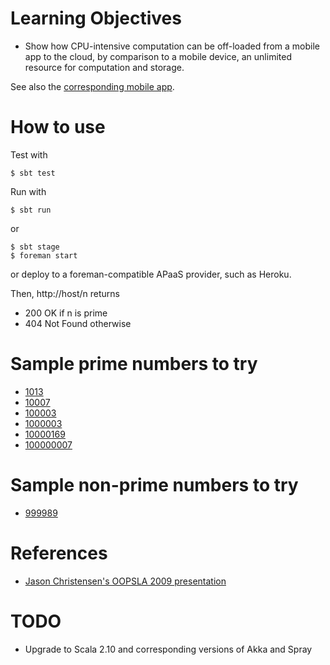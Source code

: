 # Learning Objectives

- Show how CPU-intensive computation can be off-loaded from a mobile app to
  the cloud, by comparison to a mobile device, an unlimited resource for
  computation and storage.

See also the
[corresponding mobile app](https://bitbucket.org/loyolachicagocs_plsystems/primenumbers-android-scala).

# How to use

Test with

    $ sbt test

Run with 

    $ sbt run
	
or

    $ sbt stage
	$ foreman start

or deploy to a foreman-compatible APaaS provider, such as Heroku.

Then, http://host/n returns

- 200 OK if n is prime
- 404 Not Found otherwise

# Sample prime numbers to try

- [1013](http://pervasive-dev.cs.luc.edu:8081/1013)
- [10007](http://pervasive-dev.cs.luc.edu:8081/10007)
- [100003](http://pervasive-dev.cs.luc.edu:8081/100003)
- [1000003](http://pervasive-dev.cs.luc.edu:8081/1000003)
- [10000169](http://pervasive-dev.cs.luc.edu:8081/10000169)
- [100000007](http://pervasive-dev.cs.luc.edu:8081/100000007)

# Sample non-prime numbers to try

- [999989](http://pervasive-dev.cs.luc.edu:8081/999989)

# References

- [Jason Christensen's OOPSLA 2009 presentation](http://www.slideshare.net/jasonc411/oopsla-2009-combining-rest-and-cloud-a-practitioners-report)

# TODO

- Upgrade to Scala 2.10 and corresponding versions of Akka and Spray
